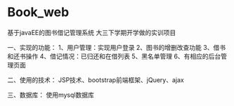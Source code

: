 # Book_web
基于javaEE的图书借记管理系统
大三下学期开学做的实训项目

一、实现的功能：
1、用户管理：实现用户登录
2、图书的增删改查功能
3、借书和还书操作
4、借记情况：已归还和在借列表
5、黑名单管理
6、有相应的后台管理页面

二、使用的技术：
JSP技术、bootstrap前端框架、jQuery、ajax

三、数据库：
使用mysql数据库
